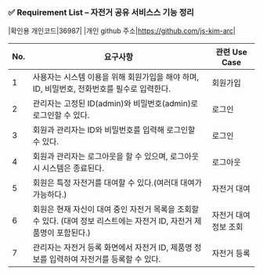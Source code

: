 ### ✅ **Requirement List – 자전거 공유 서비스스 기능 정리**

|확인용 개인코드|36987|
|개인 github 주소|https://github.com/js-kim-arc|

| No. | 요구사항 | 관련 Use Case |
| --- | --- | --- |
| 1 | 사용자는 시스템 이용을 위해 회원가입을 해야 하며, ID, 비밀번호, 전화번호를 필수로 입력한다. | 회원가입 |
| 2 | 관리자는 고정된 ID(admin)와 비밀번호(admin)로 로그인할 수 있다. | 로그인 |
| 3 | 회원과 관리자는 ID와 비밀번호를 입력해 로그인할 수 있다. | 로그인 |
| 4 | 회원과 관리자는 로그아웃을 할 수 있으며, 로그아웃 시 시스템은 종료된다. | 로그아웃 |
| 5 | 회원은 특정 자전거를 대여할 수 있다.(여러대 대여가 가능하다.) | 자전거 대여 |
| 6 | 회원은 현재 자신이 대여 중인 자전거 목록을 조회할 수 있다. (대여 정보 리스트에는 자전거 ID, 자전거 제품명이 포함된다.) | 자전거 대여 정보 조회 |
| 7 | 관리자는 자전거 등록 화면에서 자전거 ID, 제품명 정보를 입력하여 자전거를 등록할 수 있다. | 자전거 등록 |